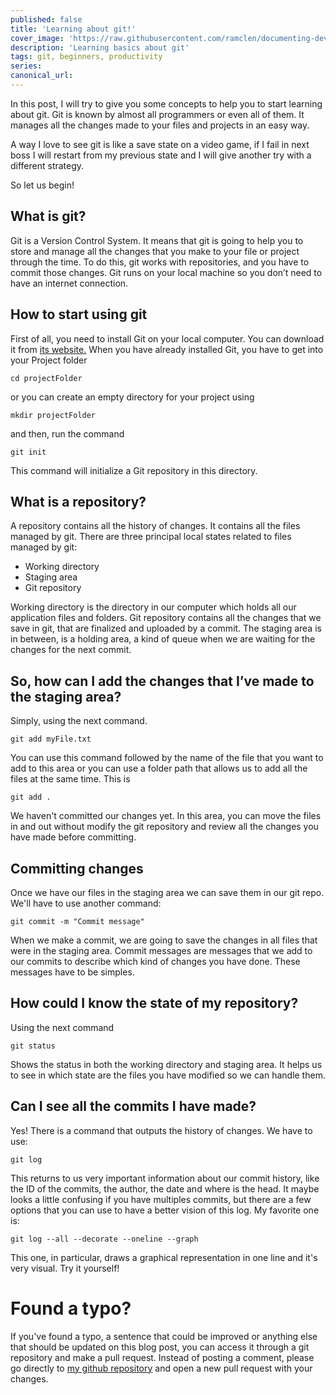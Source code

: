 ```yaml
---
published: false
title: 'Learning about git!'
cover_image: 'https://raw.githubusercontent.com/ramclen/documenting-dev/master/blog-posts/Learning-about-git/assets/cover-image.jpg'
description: 'Learning basics about git'
tags: git, beginners, productivity
series:
canonical_url:
---
```


In this post, I will try to give you some concepts to help you to start learning about git. Git is known by almost all programmers or even all of them. It manages all the changes made to your files and projects in an easy way.

A way I love to see git is like a save state on a video game, if I fail in next boss I will restart from my previous state and I will give another try with a different strategy.

So let us begin!

## What is git?

Git is a Version Control System. It means that git is going to help you to store and manage all the changes that you make to your file or project through the time. To do this, git works with repositories, and you have to commit those changes. Git runs on your local machine so you don’t need to have an internet connection.

## How to start using git

First of all, you need to install Git on your local computer. You can download it from [its website.](https://git-scm.com/)
When you have already installed Git, you have to get into your Project folder

```
cd projectFolder
```

or you can create an empty directory for your project using

```
mkdir projectFolder
```

and then, run the command

```
git init
```

This command will initialize a Git repository in this directory.

## What is a repository?

A repository contains all the history of changes. It contains all the files managed by git. There are three principal local states related to files managed by git:

- Working directory
- Staging area
- Git repository

Working directory is the directory in our computer which holds all our application files and folders.
Git repository contains all the changes that we save in git, that are finalized and uploaded by a commit.
The staging area is in between, is a holding area, a kind of queue when we are waiting for the changes for the next commit.

## So, how can I add the changes that I’ve made to the staging area?

Simply, using the next command.

```
git add myFile.txt
```

You can use this command followed by the name of the file that you want to add to this area or you can use a folder path that allows us to add all the files at the same time. This is

```
git add .
```

We haven't committed our changes yet. In this area, you can move the files in and out without modify the git repository and review all the changes you have made before committing.

## Committing changes

Once we have our files in the staging area we can save them in our git repo. We'll have to use another command:

```
git commit -m "Commit message"
```

When we make a commit, we are going to save the changes in all files that were in the staging area.
Commit messages are messages that we add to our commits to describe which kind of changes you have done. These messages have to be simples.

## How could I know the state of my repository?

Using the next command

```
git status
```

Shows the status in both the working directory and staging area. It helps us to see in which state are the files you have modified so we can handle them.

## Can I see all the commits I have made?

Yes! There is a command that outputs the history of changes. We have to use:

```
git log
```

This returns to us very important information about our commit history, like the ID of the commits, the author, the date and where is the head.
It maybe looks a little confusing if you have multiples commits, but there are a few options that you can use to have a better vision of this log. My favorite one is:

```
git log --all --decorate --oneline --graph
```

This one, in particular, draws a graphical representation in one line and it's very visual. Try it yourself!

# Found a typo?

If you've found a typo, a sentence that could be improved or anything else that should be updated on this blog post, you can access it through a git repository and make a pull request. Instead of posting a comment, please go directly to [my github repository](https://github.com/ramclen/documenting-dev) and open a new pull request with your changes.
